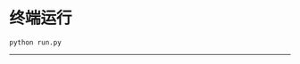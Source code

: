 # 终端运行

```shell
python run.py
```
******************************************************************************************************************************************************************************************************************************************************************************************************************************************************************************************************************
